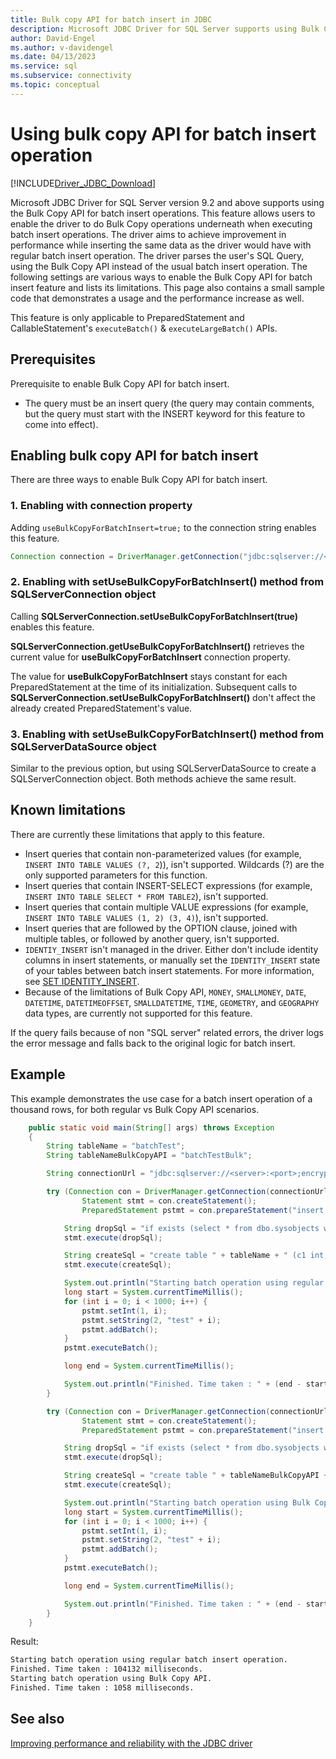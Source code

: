 ```yaml
---
title: Bulk copy API for batch insert in JDBC
description: Microsoft JDBC Driver for SQL Server supports using Bulk Copy for batch inserts for faster loading of data into the database.
author: David-Engel
ms.author: v-davidengel
ms.date: 04/13/2023
ms.service: sql
ms.subservice: connectivity
ms.topic: conceptual
---
```


# Using bulk copy API for batch insert operation

[!INCLUDE[Driver_JDBC_Download](../../includes/driver_jdbc_download.md)]

Microsoft JDBC Driver for SQL Server version 9.2 and above supports using the Bulk Copy API for batch insert operations. This feature allows users to enable the driver to do Bulk Copy operations underneath when executing batch insert operations. The driver aims to achieve improvement in performance while inserting the same data as the driver would have with regular batch insert operation. The driver parses the user's SQL Query, using the Bulk Copy API instead of the usual batch insert operation. The following settings are various ways to enable the Bulk Copy API for batch insert feature and lists its limitations. This page also contains a small sample code that demonstrates a usage and the performance increase as well.

This feature is only applicable to PreparedStatement and CallableStatement's `executeBatch()` & `executeLargeBatch()` APIs.

## Prerequisites

Prerequisite to enable Bulk Copy API for batch insert.

* The query must be an insert query (the query may contain comments, but the query must start with the INSERT keyword for this feature to come into effect).

## Enabling bulk copy API for batch insert

There are three ways to enable Bulk Copy API for batch insert.

### 1. Enabling with connection property

Adding `useBulkCopyForBatchInsert=true;` to the connection string enables this feature.

```java
Connection connection = DriverManager.getConnection("jdbc:sqlserver://<server>:<port>;userName=<user>;password=<password>;database=<database>;encrypt=true;useBulkCopyForBatchInsert=true;");
```

### 2. Enabling with setUseBulkCopyForBatchInsert() method from SQLServerConnection object

Calling **SQLServerConnection.setUseBulkCopyForBatchInsert(true)** enables this feature.

**SQLServerConnection.getUseBulkCopyForBatchInsert()** retrieves the current value for **useBulkCopyForBatchInsert** connection property.

The value for **useBulkCopyForBatchInsert** stays constant for each PreparedStatement at the time of its initialization. Subsequent calls to **SQLServerConnection.setUseBulkCopyForBatchInsert()** don't affect the already created PreparedStatement's value.

### 3. Enabling with setUseBulkCopyForBatchInsert() method from SQLServerDataSource object

Similar to the previous option, but using SQLServerDataSource to create a SQLServerConnection object. Both methods achieve the same result.

## Known limitations

There are currently these limitations that apply to this feature.

* Insert queries that contain non-parameterized values (for example, `INSERT INTO TABLE VALUES (?, 2`)), isn't supported. Wildcards (?) are the only supported parameters for this function.
* Insert queries that contain INSERT-SELECT expressions (for example, `INSERT INTO TABLE SELECT * FROM TABLE2`), isn't supported.
* Insert queries that contain multiple VALUE expressions (for example, `INSERT INTO TABLE VALUES (1, 2) (3, 4)`), isn't supported.
* Insert queries that are followed by the OPTION clause, joined with multiple tables, or followed by another query, isn't supported.
* `IDENTIY_INSERT` isn't managed in the driver. Either don't include identity columns in insert statements, or manually set the `IDENTITY_INSERT` state of your tables between batch insert statements. For more information, see [SET IDENTITY_INSERT](../../t-sql/statements/set-identity-insert-transact-sql.md).
* Because of the limitations of Bulk Copy API, `MONEY`, `SMALLMONEY`, `DATE`, `DATETIME`, `DATETIMEOFFSET`, `SMALLDATETIME`, `TIME`, `GEOMETRY`, and `GEOGRAPHY` data types, are currently not supported for this feature.

If the query fails because of non "SQL server" related errors, the driver logs the error message and falls back to the original logic for batch insert.

## Example

This example demonstrates the use case for a batch insert operation of a thousand rows, for both regular vs Bulk Copy API scenarios.

```java
    public static void main(String[] args) throws Exception
    {
        String tableName = "batchTest";
        String tableNameBulkCopyAPI = "batchTestBulk";

        String connectionUrl = "jdbc:sqlserver://<server>:<port>;encrypt=true;databaseName=<database>;user=<user>;password=<password>";

        try (Connection con = DriverManager.getConnection(connectionUrl);
                Statement stmt = con.createStatement();
                PreparedStatement pstmt = con.prepareStatement("insert into " + tableName + " values (?, ?)");) {

            String dropSql = "if exists (select * from dbo.sysobjects where id = object_id(N'[dbo].[" + tableName + "]') and OBJECTPROPERTY(id, N'IsUserTable') = 1) DROP TABLE [" + tableName + "]";
            stmt.execute(dropSql);

            String createSql = "create table " + tableName + " (c1 int, c2 varchar(20))";
            stmt.execute(createSql);

            System.out.println("Starting batch operation using regular batch insert operation.");
            long start = System.currentTimeMillis();
            for (int i = 0; i < 1000; i++) {
                pstmt.setInt(1, i);
                pstmt.setString(2, "test" + i);
                pstmt.addBatch();
            }
            pstmt.executeBatch();

            long end = System.currentTimeMillis();

            System.out.println("Finished. Time taken : " + (end - start) + " milliseconds.");
        }

        try (Connection con = DriverManager.getConnection(connectionUrl + ";useBulkCopyForBatchInsert=true");
                Statement stmt = con.createStatement();
                PreparedStatement pstmt = con.prepareStatement("insert into " + tableNameBulkCopyAPI + " values (?, ?)");) {

            String dropSql = "if exists (select * from dbo.sysobjects where id = object_id(N'[dbo].[" + tableNameBulkCopyAPI + "]') and OBJECTPROPERTY(id, N'IsUserTable') = 1) DROP TABLE [" + tableNameBulkCopyAPI + "]";
            stmt.execute(dropSql);

            String createSql = "create table " + tableNameBulkCopyAPI + " (c1 int, c2 varchar(20))";
            stmt.execute(createSql);

            System.out.println("Starting batch operation using Bulk Copy API.");
            long start = System.currentTimeMillis();
            for (int i = 0; i < 1000; i++) {
                pstmt.setInt(1, i);
                pstmt.setString(2, "test" + i);
                pstmt.addBatch();
            }
            pstmt.executeBatch();

            long end = System.currentTimeMillis();

            System.out.println("Finished. Time taken : " + (end - start) + " milliseconds.");
        }
    }
```

Result:

```bash
Starting batch operation using regular batch insert operation.
Finished. Time taken : 104132 milliseconds.
Starting batch operation using Bulk Copy API.
Finished. Time taken : 1058 milliseconds.
```

## See also

[Improving performance and reliability with the JDBC driver](improving-performance-and-reliability-with-the-jdbc-driver.md)
